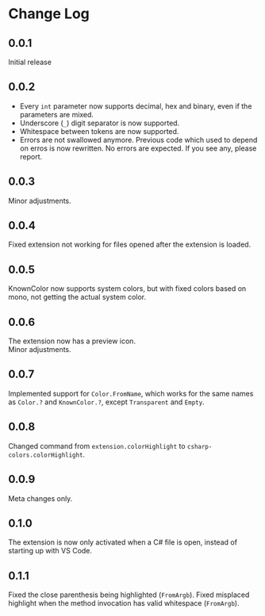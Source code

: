 # Change Log

## 0.0.1
Initial release

## 0.0.2
- Every `int` parameter now supports decimal, hex and binary, even if the parameters are mixed.
- Underscore (`_`) digit separator is now supported.
- Whitespace between tokens are now supported.
- Errors are not swallowed anymore. Previous code which used to depend on erros is now rewritten. No errors are expected. If you see any, please report.

## 0.0.3
Minor adjustments.

## 0.0.4
Fixed extension not working for files opened after the extension is loaded.

## 0.0.5
KnownColor now supports system colors, but with fixed colors based on mono, not getting the actual system color.

## 0.0.6
The extension now has a preview icon.  
Minor adjustments.

## 0.0.7
Implemented support for `Color.FromName`, which works for the same names as `Color.?` and `KnownColor.?`, except `Transparent` and `Empty`.

## 0.0.8
Changed command from `extension.colorHighlight` to `csharp-colors.colorHighlight`.

## 0.0.9
Meta changes only.

## 0.1.0
The extension is now only activated when a C# file is open, instead of starting up with VS Code. 

## 0.1.1
Fixed the close parenthesis being highlighted (`FromArgb`).
Fixed misplaced highlight when the method invocation has valid whitespace (`FromArgb`).
